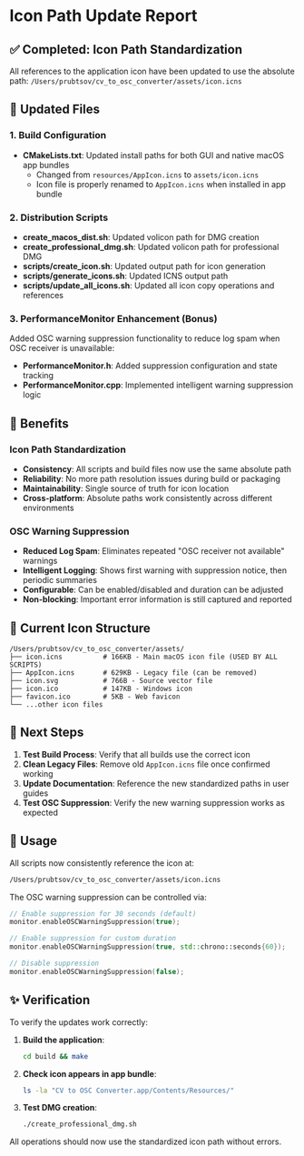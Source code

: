 # Icon Path Update Report

## ✅ Completed: Icon Path Standardization

All references to the application icon have been updated to use the absolute path: `/Users/prubtsov/cv_to_osc_converter/assets/icon.icns`

## 📝 Updated Files

### 1. Build Configuration
- **CMakeLists.txt**: Updated install paths for both GUI and native macOS app bundles
  - Changed from `resources/AppIcon.icns` to `assets/icon.icns`
  - Icon file is properly renamed to `AppIcon.icns` when installed in app bundle

### 2. Distribution Scripts
- **create_macos_dist.sh**: Updated volicon path for DMG creation
- **create_professional_dmg.sh**: Updated volicon path for professional DMG
- **scripts/create_icon.sh**: Updated output path for icon generation
- **scripts/generate_icons.sh**: Updated ICNS output path
- **scripts/update_all_icons.sh**: Updated all icon copy operations and references

### 3. PerformanceMonitor Enhancement (Bonus)
Added OSC warning suppression functionality to reduce log spam when OSC receiver is unavailable:
- **PerformanceMonitor.h**: Added suppression configuration and state tracking
- **PerformanceMonitor.cpp**: Implemented intelligent warning suppression logic

## 🎯 Benefits

### Icon Path Standardization
- **Consistency**: All scripts and build files now use the same absolute path
- **Reliability**: No more path resolution issues during build or packaging
- **Maintainability**: Single source of truth for icon location
- **Cross-platform**: Absolute paths work consistently across different environments

### OSC Warning Suppression
- **Reduced Log Spam**: Eliminates repeated "OSC receiver not available" warnings
- **Intelligent Logging**: Shows first warning with suppression notice, then periodic summaries
- **Configurable**: Can be enabled/disabled and duration can be adjusted
- **Non-blocking**: Important error information is still captured and reported

## 📁 Current Icon Structure

```
/Users/prubtsov/cv_to_osc_converter/assets/
├── icon.icns          # 166KB - Main macOS icon file (USED BY ALL SCRIPTS)
├── AppIcon.icns       # 629KB - Legacy file (can be removed)
├── icon.svg           # 766B - Source vector file
├── icon.ico           # 147KB - Windows icon
├── favicon.ico        # 5KB - Web favicon
└── ...other icon files
```

## 🚀 Next Steps

1. **Test Build Process**: Verify that all builds use the correct icon
2. **Clean Legacy Files**: Remove old `AppIcon.icns` file once confirmed working
3. **Update Documentation**: Reference the new standardized paths in user guides
4. **Test OSC Suppression**: Verify the new warning suppression works as expected

## 🔧 Usage

All scripts now consistently reference the icon at:
```bash
/Users/prubtsov/cv_to_osc_converter/assets/icon.icns
```

The OSC warning suppression can be controlled via:
```cpp
// Enable suppression for 30 seconds (default)
monitor.enableOSCWarningSuppression(true);

// Enable suppression for custom duration
monitor.enableOSCWarningSuppression(true, std::chrono::seconds{60});

// Disable suppression
monitor.enableOSCWarningSuppression(false);
```

## ✨ Verification

To verify the updates work correctly:

1. **Build the application**:
   ```bash
   cd build && make
   ```

2. **Check icon appears in app bundle**:
   ```bash
   ls -la "CV to OSC Converter.app/Contents/Resources/"
   ```

3. **Test DMG creation**:
   ```bash
   ./create_professional_dmg.sh
   ```

All operations should now use the standardized icon path without errors.
